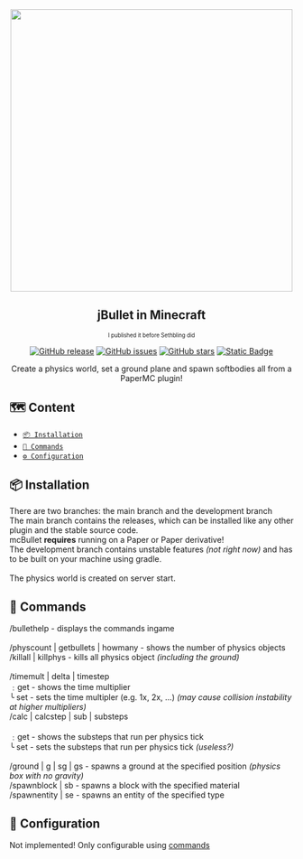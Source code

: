 <div align="center">
  
<img src="https://github.com/user-attachments/assets/40181e90-d280-4217-a55e-5c3576869aa9" width="500px" />

<h2> jBullet in Minecraft </h2>
<sub><sup>I published it before Sethbling did</sup></sub>

[![GitHub release](https://img.shields.io/github/v/release/azazelcodes/mcbullet?color=blue&label=release)]()
[![GitHub issues](https://img.shields.io/github/issues/azazelcodes/mcbullet?color=red)]()
[![GitHub stars](https://img.shields.io/github/stars/azazelcodes/mcbullet)]()
[![Static Badge](https://img.shields.io/badge/paper?logo=educative&logoColor=%231F2937&label=built%20with&color=%233B82F6&link=https%3A%2F%2Fpapermc.io%2Fsoftware%2Fpaper)]() <!-- why no work -->

Create a physics world, set a ground plane and spawn softbodies all from a PaperMC plugin!
</div>

## 🗺️ Content

- [<code>📦 Installation</code>](#-installation)
- [<code>📝 Commands</code>](#-commands)
- [<code>⚙️ Configuration</code>](#-configuration)

## 📦 Installation
There are two branches: the main branch and the development branch <br>
The main branch contains the releases, which can be installed like any other plugin and the stable source code. <br>
mcBullet **requires** running on a Paper or Paper derivative! <br>
The development branch contains unstable features *(not right now)* and has to be built on your machine using gradle. <br>
<br>
The physics world is created on server start.

## 📝 Commands
/bullethelp - displays the commands ingame <br>
<br>
/physcount | getbullets | howmany - shows the number of physics objects <br>
/killall | killphys - kills all physics object *(including the ground)* <br>
<br>
/timemult | delta | timestep <br>
﹕get - shows the time multiplier <br>
╰ set <multiplier> - sets the time multipler (e.g. 1x, 2x, ...) *(may cause collision instability at higher multipliers)* <br>
/calc | calcstep | sub | substeps <br>
<br>
﹕get - shows the substeps that run per physics tick <br>
╰ set <multiplier> - sets the substeps that run per physics tick *(useless?)* <br>
<br>
/ground | g | sg | gs <loc1> <loc2> - spawns a ground at the specified position *(physics box with no gravity)* <br>
/spawnblock | sb <blocktype> - spawns a block with the specified material <br>
/spawnentity | se <entitytype> - spawns an entity of the specified type <br>

## 🔧 Configuration
Not implemented! Only configurable using [commands](#-commands)

